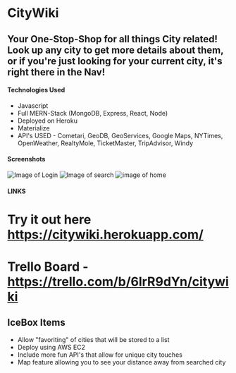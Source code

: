 # CityWiki

## Your One-Stop-Shop for all things City related! Look up any city to get more details about them, or if you're just looking for your current city, it's right there in the Nav!

#### Technologies Used
- Javascript
- Full MERN-Stack (MongoDB, Express, React, Node)
- Deployed on Heroku
- Materialize
- API's USED - Cometari, GeoDB, GeoServices, Google Maps, NYTimes, OpenWeather, RealtyMole, TicketMaster, TripAdvisor, Windy

#### Screenshots
![Image of Login](/public/login.png)
![Image of search](/public/search.png)
![image of home](/public/home.png)

#### LINKS
# Try it out here https://citywiki.herokuapp.com/
# Trello Board - https://trello.com/b/6lrR9dYn/citywiki


## IceBox Items
- Allow "favoriting" of cities that will be stored to a list
- Deploy using AWS EC2
- Include more fun API's that allow for unique city touches
- Map feature allowing you to see your distance away from searched city
